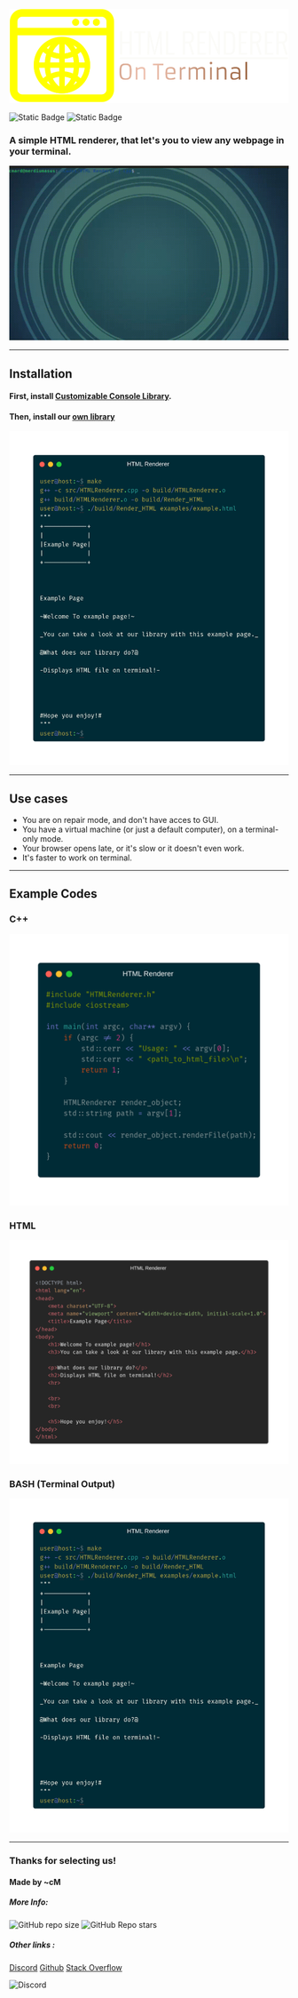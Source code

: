 <img src='docs/assets/logo.png' alt='Logo' title='Logo'>


![Static Badge](https://img.shields.io/badge/Language-C++-blue) 
![Static Badge](https://img.shields.io/badge/License-MIT-green) 

<h3>A simple HTML renderer, that let's you to view any webpage in your terminal.</h3>

<img src='docs/assets/example.gif' alt='Preview' title='Preview'>

<hr>

<h2>Installation</h2>
<h4>First, install <a href='https://github.com/cMardc/Customizable-Console/tree/main'>Customizable Console Library</a>.</h4>
<h4>Then, install our <a href='https://github.com/cMardc/HTML_Renderer/tree/main'>own library</a></h4>

<img src='docs/assets/terminal_example.png' alt='Example' title='Example'>

<hr>
<h2>Use cases</h2>
<ul>
    <li>You are on repair mode, and don't have acces to GUI.</li>
    <li>You have a virtual machine (or just a default computer), on a terminal-only mode.</li>
    <li>Your browser opens late, or it's slow or it doesn't even work.</li>
    <li>It's faster to work on terminal.</li>
</ul>

<hr>
<h2>Example Codes</h2>

<h3>C++</h3>
<img src='docs/assets/cpp_example.png' alt='C++ example' title='C++ example'>

<h3>HTML</h3>
<img src='docs/assets/html_example.png' alt='HTML example' title='HTML example'>

<h3>BASH (Terminal Output)</h3>
<img src='docs/assets/terminal_example.png' alt='BASH example' title='BASH example'>

<hr>

<h3>Thanks for selecting us!</h3>
<h4>Made by ~cM</h4>
<h5>More Info: </h5>

![GitHub repo size](https://img.shields.io/github/repo-size/cMardc/Customizable-Console)
![GitHub Repo stars](https://img.shields.io/github/stars/cMardc/Customizable-Console)



<h5>Other links : </h5>
<a href="https://discord.gg/5W4XtHkc6g">Discord</a>
<a href="https://github.com/cMardc">Github</a>
<a href="https://stackoverflow.com/users/21458468/merd-ceferzade">Stack Overflow</a>


![Discord](https://img.shields.io/discord/1051030547402588170)
